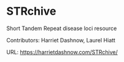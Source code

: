# STRchive
Short Tandem Repeat disease loci resource

Contributors: Harriet Dashnow, Laurel Hiatt

URL: https://harrietdashnow.com/STRchive/
